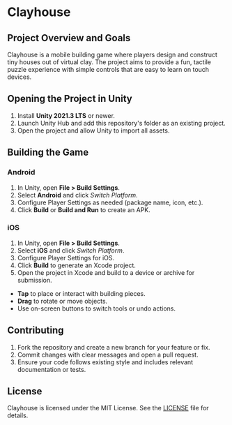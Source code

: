 # Clayhouse

## Project Overview and Goals
Clayhouse is a mobile building game where players design and construct tiny houses out of virtual clay. The project aims to provide a fun, tactile puzzle experience with simple controls that are easy to learn on touch devices.

## Opening the Project in Unity
1. Install **Unity 2021.3 LTS** or newer.
2. Launch Unity Hub and add this repository's folder as an existing project.
3. Open the project and allow Unity to import all assets.

## Building the Game
### Android
1. In Unity, open **File > Build Settings**.
2. Select **Android** and click *Switch Platform*.
3. Configure Player Settings as needed (package name, icon, etc.).
4. Click **Build** or **Build and Run** to create an APK.

### iOS
1. In Unity, open **File > Build Settings**.
2. Select **iOS** and click *Switch Platform*.
3. Configure Player Settings for iOS.
4. Click **Build** to generate an Xcode project.
5. Open the project in Xcode and build to a device or archive for submission.



* **Tap** to place or interact with building pieces.
* **Drag** to rotate or move objects.
* Use on-screen buttons to switch tools or undo actions.

## Contributing
1. Fork the repository and create a new branch for your feature or fix.
2. Commit changes with clear messages and open a pull request.
3. Ensure your code follows existing style and includes relevant documentation or tests.

## License
Clayhouse is licensed under the MIT License. See the [LICENSE](LICENSE) file for details.
